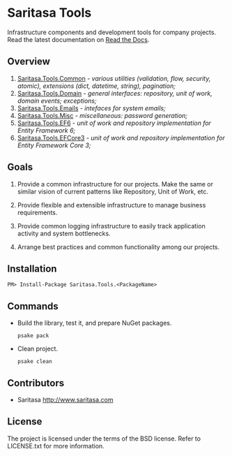 Saritasa Tools
==============

Infrastructure components and development tools for company projects. Read the latest documentation on [Read the Docs](http://saritasa-tools.readthedocs.io/en/latest/index.html).

Overview
--------

1. [Saritasa.Tools.Common](https://www.nuget.org/packages/Saritasa.Tools.Common) - _various utilities (validation, flow, security, atomic), extensions (dict, datetime, string), pagination;_
2. [Saritasa.Tools.Domain](https://www.nuget.org/packages/Saritasa.Tools.Domain) - _general interfaces: repository, unit of work, domain events; exceptions;_
3. [Saritasa.Tools.Emails](https://www.nuget.org/packages/Saritasa.Tools.Emails) - _intefaces for system emails;_
4. [Saritasa.Tools.Misc](https://www.nuget.org/packages/Saritasa.Tools.Misc) - _miscellaneous: password generation;_
5. [Saritasa.Tools.EF6](https://www.nuget.org/packages/Saritasa.Tools.EF6) - _unit of work and repository implementation for Entity Framework 6;_
6. [Saritasa.Tools.EFCore3](https://www.nuget.org/packages/Saritasa.Tools.EFCore3) - _unit of work and repository implementation for Entity Framework Core 3;_

Goals
-----

1. Provide a common infrastructure for our projects. Make the same or similar vision of current patterns like Repository, Unit of Work, etc.

2. Provide flexible and extensible infrastructure to manage business requirements.

3. Provide common logging infrastructure to easily track application activity and system bottlenecks.

4. Arrange best practices and common functionality among our projects.

Installation
------------

```
PM> Install-Package Saritasa.Tools.<PackageName>
```

Commands
--------

* Build the library, test it, and prepare NuGet packages.

    `psake pack`

* Clean project.

    `psake clean`

Contributors
------------

* Saritasa http://www.saritasa.com

License
-------

The project is licensed under the terms of the BSD license. Refer to LICENSE.txt for more information.
